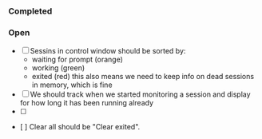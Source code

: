 ### Completed

### Open
- [ ] Sessins in control window should be sorted by:
    - waiting for prompt (orange)
    - working (green)
    - exited (red)
    this also means we need to keep info on dead sessions in memory, which is fine
- [ ] We should track when we started monitoring a session and display for how long it has been running already
- [ ]
- [ ] Clear all should be "Clear exited".